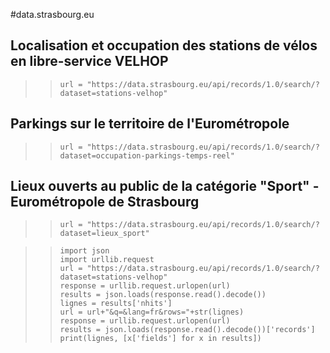 
#data.strasbourg.eu


## Localisation et occupation des stations de vélos en libre-service VELHOP
>> `url = "https://data.strasbourg.eu/api/records/1.0/search/?dataset=stations-velhop"`<br>
## Parkings sur le territoire de l'Eurométropole
>> `url = "https://data.strasbourg.eu/api/records/1.0/search/?dataset=occupation-parkings-temps-reel"`<br>
## Lieux ouverts au public de la catégorie "Sport" - Eurométropole de Strasbourg
>> `url = "https://data.strasbourg.eu/api/records/1.0/search/?dataset=lieux_sport"`<br>


>>  `import json                                                                        `<br>
>>  `import urllib.request                                                              `<br>
>>  `url = "https://data.strasbourg.eu/api/records/1.0/search/?dataset=stations-velhop" `<br>
>>  `response = urllib.request.urlopen(url)                                             `<br>
>>  `results = json.loads(response.read().decode())                                     `<br>
>>  `lignes = results['nhits']                                                          `<br>
>>  `url = url+"&q=&lang=fr&rows="+str(lignes)                                          `<br>
>>  `response = urllib.request.urlopen(url)                                             `<br>
>>  `results = json.loads(response.read().decode())['records']                          `<br>
>>  `print(lignes, [x['fields'] for x in results])                                      `<br>
